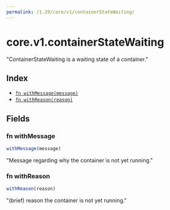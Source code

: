 ```yaml
---
permalink: /1.29/core/v1/containerStateWaiting/
---
```


# core.v1.containerStateWaiting

"ContainerStateWaiting is a waiting state of a container."

## Index

* [`fn withMessage(message)`](#fn-withmessage)
* [`fn withReason(reason)`](#fn-withreason)

## Fields

### fn withMessage

```ts
withMessage(message)
```

"Message regarding why the container is not yet running."

### fn withReason

```ts
withReason(reason)
```

"(brief) reason the container is not yet running."